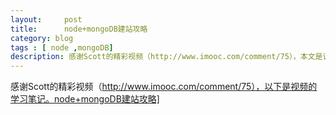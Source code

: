 ```yaml
---
layout:     post
title:      node+mongoDB建站攻略
category: blog
tags : [ node ,mongoDB]
description: 感谢Scott的精彩视频（http://www.imooc.com/comment/75），本文是该视频的学习笔记。
---
```

感谢Scott的精彩视频（http://www.imooc.com/comment/75），以下是视频的学习笔记。<a href="https://github.com/xuhp/node_mogodb_create_web/wiki">node+mongoDB建站攻略]</a>



















